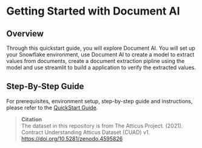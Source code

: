 # Getting Started with Document AI

## Overview
Through this quickstart guide, you will explore Document AI. You will set up your Snowflake environment, use Document AI to create a model to extract values from documents, create a document extraction pipline using the model and use streamlit to build a application to verify the extracted values.  

## Step-By-Step Guide
For prerequisites, environment setup, step-by-step guide and instructions, please refer to the [QuickStart Guide](https://quickstarts.snowflake.com/guide/getting_started_with_document_ai/index.html).

> **Citation**  
> The dataset in this repository is from The Atticus Project. (2021). Contract Understanding Atticus Dataset (CUAD) v1. https://doi.org/10.5281/zenodo.4595826
